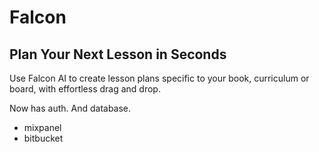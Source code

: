 # Falcon

## Plan Your Next Lesson in Seconds

Use Falcon AI to create lesson plans specific to your book, curriculum or board, with effortless drag and drop.

Now has auth. And database.

+ mixpanel
+ bitbucket
